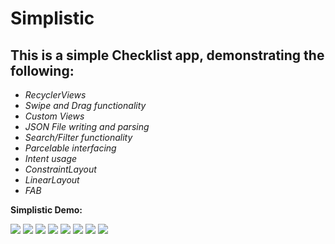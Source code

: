 # Simplistic
## This is a simple Checklist app, demonstrating the following:
- *RecyclerViews*
- *Swipe and Drag functionality*
- *Custom Views*
- *JSON File writing and parsing*
- *Search/Filter functionality*
- *Parcelable interfacing*
- *Intent usage*
- *ConstraintLayout*
- *LinearLayout*
- *FAB*

**Simplistic Demo:**

![](Images/Screenshot_1.jpg)
![](Images/Screenshot_2.jpg)
![](Images/Screenshot_3.jpg)
![](Images/Screenshot_4.jpg)
![](Images/Screenshot_5.jpg)
![](Images/Screenshot_6.jpg)
![](Images/Screenshot_7.jpg)
![](Images/Screenshot_8.jpg)
